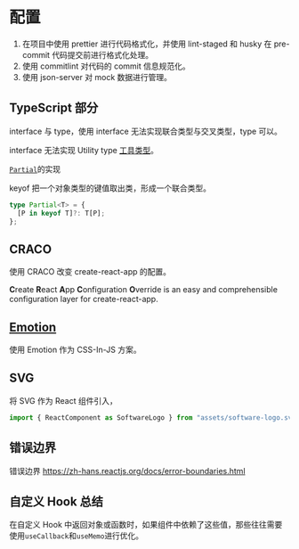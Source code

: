 # 配置

1. 在项目中使用 prettier 进行代码格式化，并使用 lint-staged 和 husky 在 pre-commit 代码提交前进行格式化处理。
2. 使用 commitlint 对代码的 commit 信息规范化。
3. 使用 json-server 对 mock 数据进行管理。

## TypeScript 部分

interface 与 type，使用 interface 无法实现联合类型与交叉类型，type 可以。

interface 无法实现 Utility type [工具类型](http://www.patrickzhong.com/TypeScript/zh/reference/utility-types.html#实用工具类型)。

[`Partial`](http://www.patrickzhong.com/TypeScript/zh/reference/utility-types.html#partialtype)的实现

keyof 把一个对象类型的键值取出类，形成一个联合类型。

```ts
type Partial<T> = {
  [P in keyof T]?: T[P];
};
```

## CRACO

使用 CRACO 改变 create-react-app 的配置。

**C**reate **R**eact **A**pp **C**onfiguration **O**verride is an easy and comprehensible configuration layer for create-react-app.

## [Emotion](https://emotion.sh/docs/install)

使用 Emotion 作为 CSS-In-JS 方案。

## SVG

将 SVG 作为 React 组件引入，

```js
import { ReactComponent as SoftwareLogo } from "assets/software-logo.svg";
```

## 错误边界

错误边界 https://zh-hans.reactjs.org/docs/error-boundaries.html

## 自定义 Hook 总结

在自定义 Hook 中返回对象或函数时，如果组件中依赖了这些值，那些往往需要使用`useCallback`和`useMemo`进行优化。
